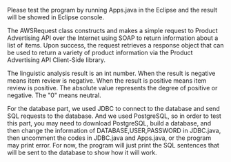 Please test the program by running Apps.java in the Eclipse and the result will be showed in Eclipse console.

The AWSRequest class constructs and makes a simple request to Product Advertising API over the Internet using SOAP to return information about a list of items. Upon success, the request retrieves a response object that can be used to return a variety of product information via the Product Advertising API Client-Side library.

The linguistic analysis result is an int number. When the result is negative means item review is negative. When the result is positive means item review is positive. The absolute value represents the degree of positive or negative. The "0" means neutral.

For the database part, we used JDBC to connect to the database and send SQL requests to the database.
And we used PostgreSQL, so in order to test this part, you may need to download PostgreSQL, build a database,
and then change the information of DATABASE,USER,PASSWORD in JDBC.java, then uncomment the codes in JDBC.java 
and Apps.java, or the program may print error. For now, the program will just print the SQL sentences that will
be sent to the database to show how it will work.